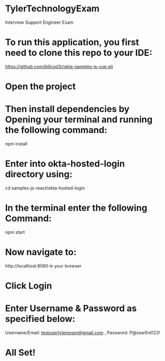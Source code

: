 # TylerTechnologyExam
Interview Support Engineer Exam 

# To run this application, you first need to clone this repo to your IDE:
https://github.com/billcod3r/okta-samples-js-vue.git

# Open the project

# Then install dependencies by Opening your terminal and running the following command:
npm install

# Enter into okta-hosted-login directory using:
cd samples-js-react/okta-hosted-login

# In the terminal enter the following Command:
npm start

# Now navigate to:
http://localhost:8080 in your browser

# Click Login

# Enter Username & Password as specified below:
Username/Email: testusertylerexam@gmail.com , 
Password: P@ssw0rd123!

# All Set!

